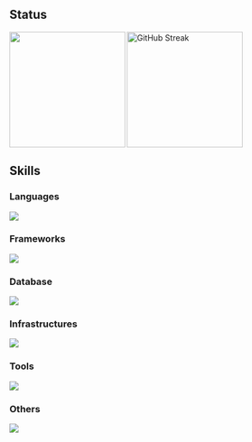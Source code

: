 <h2>Status</h2>
<a href="https://github.com/tocoteron">
  <img align="left" height="205px" src="https://github-readme-stats.vercel.app/api/top-langs/?username=Arata1202&layout=compact&langs_count=10&theme=tokyonight" />
</a>
<a href="https://git.io/streak-stats">
  <img height="205px" src="https://github-readme-streak-stats.herokuapp.com?user=Arata1202&theme=tokyonight&locale=ja" alt="GitHub Streak" />
</a>

<!-- <img alt="github stats" height="205px" src="https://github-readme-stats.vercel.app/api?username=Arata1202&theme=tokyonight&show_icons=ture" /> -->

<h2>Skills</h3>

<h3>Languages</h3>
<img src="https://skillicons.dev/icons?i=html,css,js,ts,php,dart,go,python" />

<h3>Frameworks</h3>
<img src="https://skillicons.dev/icons?i=react,next,vue,vuetify,laravel,flutter,tailwindcss" />

<h3>Database</h3>
<img src="https://skillicons.dev/icons?i=mysql,postgres,supabase,prisma" />

<h3>Infrastructures</h3>
<img src="https://skillicons.dev/icons?i=terraform,aws,gcp,docker,nginx,firebase,githubactions,vercel,cloudflare" />

<h3>Tools</h3>
<img src="https://skillicons.dev/icons?i=vscode,discord,notion,figma,vim,wordpress,apple,androidstudio,git,github" />

<h3>Others</h3>
<img src="https://skillicons.dev/icons?i=linux,raspberrypi,debian,ubuntu,sentry,vite" />
